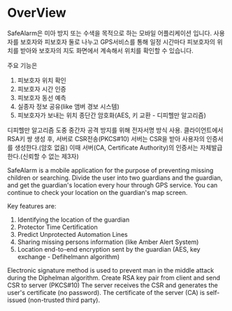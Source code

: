 # OverView
SafeAlarm은 미아 방지 또는 수색을 목적으로 하는 모바일 어플리케이션 입니다.
사용자를 보호자와 피보호자 둘로 나누고 GPS서비스를 통해 일정 시간마다 피보호자의 위치를 받아와
보호자의 지도 화면에서 계속해서 위치를 확인할 수 있습니다.

주요 기능은
1. 피보호자 위치 확인
2. 피보호자 시간 인증
3. 피보호자 동선 예측
4. 실종자 정보 공유(like 앰버 경보 시스템)
5. 피보호자가 보내는 위치 종단간 암호화(AES, 키 교환 - 디피헬만 알고리즘)

디피헬만 알고리즘 도중 중간자 공격 방지를 위해 전자서명 방식 사용.
클라이언트에서 RSA키 쌍 생성 후, 서버로 CSR전송(PKCS#10)
서버는 CSR을 받아 사용자의 인증서를 생성한다.(암호 없음)
이때 서버(CA, Certificate Authority)의 인증서는 자체발급한다.(신뢰할 수 없는 제3자)

SafeAlarm is a mobile application for the purpose of preventing missing children or searching.
Divide the user into two guardians and the guardian, and get the guardian's location every hour through GPS service.
You can continue to check your location on the guardian's map screen.

Key features are:
1. Identifying the location of the guardian
2. Protector Time Certification
3. Predict Unprotected Automation Lines
4. Sharing missing persons information (like Amber Alert System)
5. Location end-to-end encryption sent by the guardian (AES, key exchange - Defihelmann algorithm)

Electronic signature method is used to prevent man in the middle attack during the Diphelman algorithm.
Create RSA key pair from client and send CSR to server (PKCS#10)
The server receives the CSR and generates the user's certificate (no password).
The certificate of the server (CA) is self-issued (non-trusted third party).
